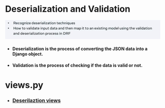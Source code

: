 #
# Deserialization and Validation
![alt text](image-9.png)

- #### Deserialization is the process of converting the JSON data into a Django object.
- #### Validation is the process of checking if the data is valid or not.

# views.py
- ### [Deserilaztion views](/DRF_RestroAPI/LemonRestro/LemonAPI/views.py)

